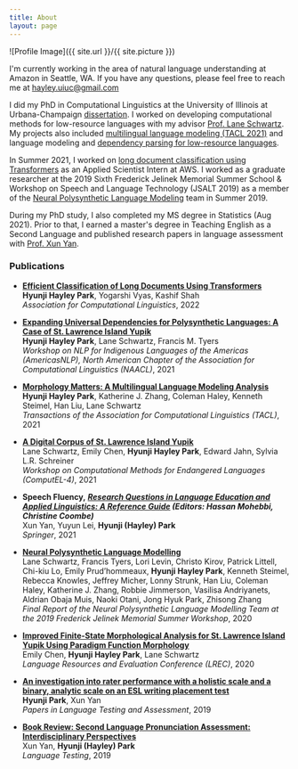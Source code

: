 ```yaml
---
title: About
layout: page
---
```

![Profile Image]({{ site.url }}/{{ site.picture }})

I'm currently working in the area of natural language understanding at Amazon in Seattle, WA. If you have any questions, please feel free to reach me at [hayley.uiuc@gmail.com](mailto:hayley.uiuc@gmail.com)

I did my PhD in Computational Linguistics at the University of Illinois at Urbana-Champaign [dissertation](https://www.ideals.illinois.edu/items/125303). I worked on developing computational methods for low-resource languages with my advisor [Prof. Lane Schwartz](http://dowobeha.github.io/). My projects also included [multilingual language modeling (TACL 2021)](https://direct.mit.edu/tacl/article/doi/10.1162/tacl_a_00365/98237/Morphology-Matters-A-Multilingual-Language) and language modeling and [dependency parsing for low-resource languages](https://aclanthology.org/2021.americasnlp-1.14.pdf).

In Summer 2021, I worked on [long document classification using Transformers](https://aclanthology.org/2022.acl-short.79/) as an Applied Scientist Intern at AWS. I worked as a graduate researcher at the 2019 Sixth Frederick Jelinek Memorial Summer School & Workshop on Speech and Language Technology (JSALT 2019) as a member of the [Neural Polysynthetic Language Modeling](https://arxiv.org/abs/2005.05477) team in Summer 2019.

During my PhD study, I also completed my MS degree in Statistics (Aug 2021).
Prior to that, I earned a master's degree in Teaching English as a Second Language and published research papers in language assessment with [Prof. Xun Yan](https://linguistics.illinois.edu/directory/profile/xunyan).

### Publications

* **[Efficient Classification of Long Documents Using Transformers](https://aclanthology.org/2022.acl-short.79/)** \
  **Hyunji Hayley Park**, Yogarshi Vyas, Kashif Shah \
  <em>Association for Computational Linguistics</em>, 2022

* **[Expanding Universal Dependencies for Polysynthetic Languages: A Case of St. Lawrence Island Yupik](https://www.aclweb.org/anthology/2021.americasnlp-1.14/)** \
  **Hyunji Hayley Park**, Lane Schwartz, Francis M. Tyers  \
  <em>Workshop on NLP for Indigenous Languages of the Americas (AmericasNLP), North American Chapter of the Association for Computational Linguistics (NAACL)</em>, 2021 

* **[Morphology Matters: A Multilingual Language Modeling Analysis](https://direct.mit.edu/tacl/article/doi/10.1162/tacl_a_00365/98237/Morphology-Matters-A-Multilingual-Language)** \
  **Hyunji Hayley Park**, Katherine J. Zhang, Coleman Haley, Kenneth Steimel, Han Liu, Lane Schwartz \
  <em>Transactions of the Association for Computational Linguistics (TACL)</em>, 2021 
  
* **[A Digital Corpus of St. Lawrence Island Yupik](https://computel-workshop.org/wp-content/uploads/2021/03/2021.computel-2.7.pdf)** \
  Lane Schwartz, Emily Chen, **Hyunji Hayley Park**, Edward Jahn, Sylvia L.R. Schreiner \
  <em>Workshop on Computational Methods for Endangered Languages (ComputEL-4)</em>, 2021 

* **Speech Fluency,** _**[Research Questions in Language Education and Applied Linguistics: A Reference Guide](https://www.springer.com/gp/book/9783030791421) (Editors: Hassan Mohebbi, Christine Coombe)**_ \
  Xun Yan, Yuyun Lei, **Hyunji (Hayley) Park** \
  <em>Springer</em>, 2021 

* **[Neural Polysynthetic Language Modelling](https://arxiv.org/abs/2005.05477)** \
  Lane Schwartz, Francis Tyers, Lori Levin, Christo Kirov, Patrick Littell, Chi-kiu Lo, Emily Prud’hommeaux, **Hyunji Hayley Park**, Kenneth Steimel, Rebecca Knowles, Jeffrey Micher, Lonny Strunk, Han Liu, Coleman Haley, Katherine J. Zhang, Robbie Jimmerson, Vasilisa Andriyanets, Aldrian Obaja Muis, Naoki Otani, Jong Hyuk Park, Zhisong Zhang \
  <em>Final Report of the Neural Polysynthetic Language Modelling Team at the 2019 Frederick Jelinek Memorial Summer Workshop</em>, 2020 
  
* **[Improved Finite-State Morphological Analysis for St. Lawrence Island Yupik Using Paradigm Function Morphology](https://www.aclweb.org/anthology/2020.lrec-1.326.pdf)** \
  Emily Chen, **Hyunji Hayley Park**, Lane Schwartz \
  <em>Language Resources and Evaluation Conference (LREC)</em>, 2020 

* **[An investigation into rater performance with a holistic scale and a binary, analytic scale on an ESL writing placement test](https://arts.unimelb.edu.au/__data/assets/pdf_file/0007/3241618/8_2_S2_Park-and-Yan.pdf)** \
  **Hyunji Park**, Xun Yan \
  <em>Papers in Language Testing and Assessment</em>, 2019 

* **[Book Review: Second Language Pronunciation Assessment: Interdisciplinary Perspectives](https://doi.org/10.1177/0265532217710988)** \
  Xun Yan, **Hyunji (Hayley) Park** \
  <em>Language Testing</em>, 2019
